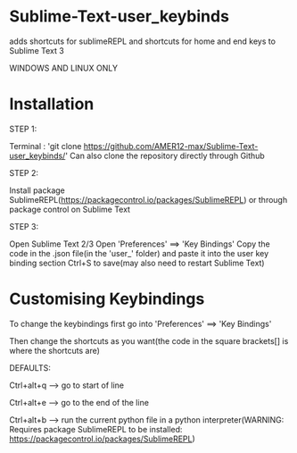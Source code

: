 # Sublime-Text-user_keybinds
adds shortcuts for sublimeREPL and shortcuts for home and end keys to Sublime Text 3

WINDOWS AND LINUX ONLY

# Installation

STEP 1:

Terminal : 'git clone https://github.com/AMER12-max/Sublime-Text-user_keybinds/'
Can also clone the repository directly through Github

STEP 2:

Install package SublimeREPL(https://packagecontrol.io/packages/SublimeREPL)
or through package control on Sublime Text

STEP 3:

Open Sublime Text 2/3
Open 'Preferences' ==> 'Key Bindings'
Copy the code in the .json file(in the 'user_' folder) and paste it into the user key binding section
Ctrl+S to save(may also need to restart Sublime Text)

# Customising Keybindings

To change the keybindings first go into 'Preferences' ==> 'Key Bindings'

Then change the shortcuts as you want(the code in the square brackets[] is where the shortcuts are)

DEFAULTS:

Ctrl+alt+q --> go to start of line

Ctrl+alt+e --> go to the end of the line

Ctrl+alt+b --> run the current python file in a python interpreter(WARNING: Requires package SublimeREPL to be installed: https://packagecontrol.io/packages/SublimeREPL)

